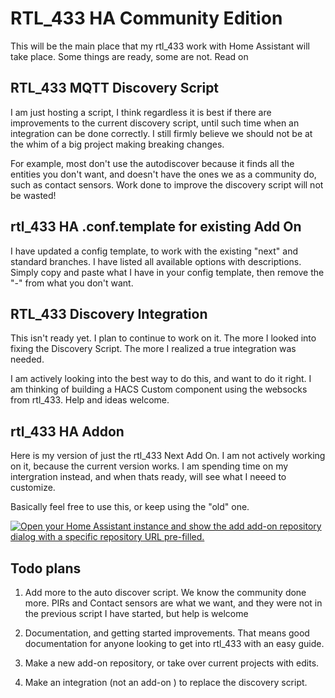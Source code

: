 # RTL_433 HA Community Edition


This will be the main place that my rtl_433 work with Home Assistant will take place. Some things are ready, some are not. Read on


## RTL_433 MQTT Discovery Script

I am just hosting a script, I think regardless it is best if there are improvements to the current discovery script, until such time when an integration can be done correctly. I still firmly believe we should not be at the whim of a big project making breaking changes.

For example, most don't use the autodiscover because it finds all the entities you don't want, and doesn't have the ones we as a community do, such as contact sensors. Work done to improve the discovery script will not be wasted!


## rtl_433 HA .conf.template for existing Add On

I have updated a config template, to work with the existing "next" and standard branches. I have listed all available options with descriptions. Simply copy and paste what I have in your config template, then remove the "-" from what you don't want.


## RTL_433 Discovery Integration

This isn't ready yet. I plan to continue to work on it. The more I looked into fixing the Discovery Script. The more I realized a true integration was needed. 

I am actively looking into the best way to do this, and want to do it right. I am thinking of building a HACS Custom component using the websocks from rtl_433. Help and ideas welcome.


## rtl_433 HA Addon

Here is my version of just the rtl_433 Next Add On. I am not actively working on it, because the current version works. I am spending time on my intergration instead, and when thats ready, will see what I neeed to customize.

Basically feel free to use this, or keep using the "old" one.

[![Open your Home Assistant instance and show the add add-on repository dialog with a specific repository URL pre-filled.](https://my.home-assistant.io/badges/supervisor_add_addon_repository.svg)](https://my.home-assistant.io/redirect/supervisor_add_addon_repository/?repository_url=https://github.com/catduckgnaf/rtl_433_haos_addon/)


## Todo plans

1. Add more to the auto discover script. We know the community done more. PIRs and Contact sensors are what we want, and they were not in the previous script I have started, but help is welcome

2. Documentation, and getting started improvements. That means good documentation for anyone looking to get into rtl_433 with an easy guide.

3. Make a new add-on repository, or take over current projects with edits.

4. Make an integration (not an add-on ) to replace the discovery script.

